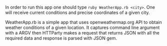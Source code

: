 In order to run this app one should type ``` ruby WeatherApp.rb <city> ```. One will receive current conditions and
precise coordinates of a given city.

WeatherApp.rb is a simple app that uses openweathermap.org API to obtain weather conditions of a given location. It
captures command line argument with a ARGV then HTTParty makes a request that returns JSON with all the required data
and response is parsed with JSON gem.
